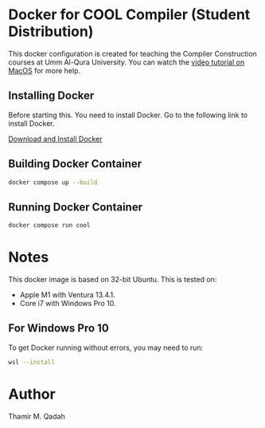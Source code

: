 # Docker for COOL Compiler (Student Distribution)
This docker configuration is created for teaching the Compiler Construction courses at Umm Al-Qura University. 
You can watch the [video tutorial on MacOS](https://www.youtube.com/watch?v=1Dbzo9HiDwk) for more help.

## Installing Docker
Before starting this. You need to install Docker. Go to the following link to install Docker.

[Download and Install Docker](https://www.docker.com/products/docker-desktop/)

## Building Docker Container
```bash
docker compose up --build
```

## Running Docker Container
```bash
docker compose run cool
```

# Notes
This docker image is based on 32-bit Ubuntu.
This is tested on:
- Apple M1 with Ventura 13.4.1.
- Core i7 with Windows Pro 10.

## For Windows Pro 10
To get Docker running without errors, you may need to run:
```bash
wsl --install
```

# Author
Thamir M. Qadah